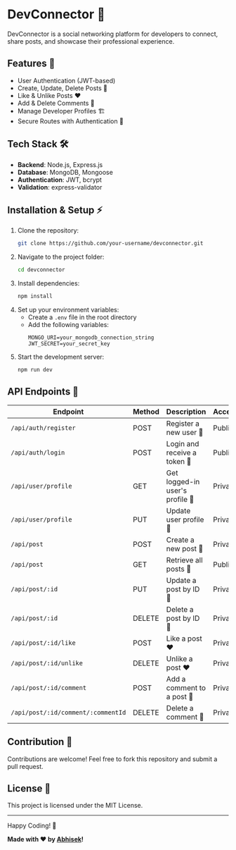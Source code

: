 # DevConnector 🚀

DevConnector is a social networking platform for developers to connect, share posts, and showcase their professional experience.

## Features 🌟

-   User Authentication (JWT-based)
-   Create, Update, Delete Posts 📝
-   Like & Unlike Posts ❤️
-   Add & Delete Comments 💬
-   Manage Developer Profiles 🏗️
-   Secure Routes with Authentication 🔐

## Tech Stack 🛠️

-   **Backend**: Node.js, Express.js
-   **Database**: MongoDB, Mongoose
-   **Authentication**: JWT, bcrypt
-   **Validation**: express-validator

## Installation & Setup ⚡

1. Clone the repository:
    ```sh
    git clone https://github.com/your-username/devconnector.git
    ```
2. Navigate to the project folder:
    ```sh
    cd devconnector
    ```
3. Install dependencies:
    ```sh
    npm install
    ```
4. Set up your environment variables:
    - Create a `.env` file in the root directory
    - Add the following variables:
        ```env
        MONGO_URI=your_mongodb_connection_string
        JWT_SECRET=your_secret_key
        ```
5. Start the development server:
    ```sh
    npm run dev
    ```

## API Endpoints 📡

| Endpoint                           | Method | Description                     | Access  |
| ---------------------------------- | ------ | ------------------------------- | ------- |
| `/api/auth/register`               | POST   | Register a new user 🔑          | Public  |
| `/api/auth/login`                  | POST   | Login and receive a token 🔑    | Public  |
| `/api/user/profile`                | GET    | Get logged-in user's profile 👤 | Private |
| `/api/user/profile`                | PUT    | Update user profile 👤          | Private |
| `/api/post`                        | POST   | Create a new post 📝            | Private |
| `/api/post`                        | GET    | Retrieve all posts 📝           | Public  |
| `/api/post/:id`                    | PUT    | Update a post by ID 📝          | Private |
| `/api/post/:id`                    | DELETE | Delete a post by ID 📝          | Private |
| `/api/post/:id/like`               | POST   | Like a post ❤️                  | Private |
| `/api/post/:id/unlike`             | DELETE | Unlike a post ❤️                | Private |
| `/api/post/:id/comment`            | POST   | Add a comment to a post 💬      | Private |
| `/api/post/:id/comment/:commentId` | DELETE | Delete a comment 💬             | Private |

## Contribution 🤝

Contributions are welcome! Feel free to fork this repository and submit a pull request.

## License 📜

This project is licensed under the MIT License.

---

Happy Coding! 🚀

**Made with ❤️ by [Abhisek](https://github.com/abhisekadhikari)!**
